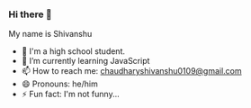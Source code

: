 ### Hi there 👋
My name is Shivanshu

- 🔭 I'm a high school student.
- 🌱 I’m currently learning JavaScript
- 📫 How to reach me: chaudharyshivanshu0109@gmail.com
- 😄 Pronouns: he/him
- ⚡ Fun fact: I'm not funny...

